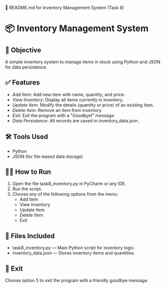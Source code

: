 📄 README.md for Inventory Management System (Task 8)

# 📦 Inventory Management System

## 📌 Objective
A simple inventory system to manage items in stock using Python and JSON for data persistence.

## ✅ Features
- *Add Item*: Add new item with name, quantity, and price.
- *View Inventory*: Display all items currently in inventory.
- *Update Item*: Modify the details (quantity or price) of an existing item.
- *Delete Item*: Remove an item from inventory.
- *Exit*: Exit the program with a "Goodbye!" message.
- *Data Persistence*: All records are saved in inventory_data.json.

## 🛠 Tools Used
- Python
- JSON (for file-based data storage)

## 🏃‍♂ How to Run
1. Open the file task8_inventory.py in PyCharm or any IDE.
2. Run the script.
3. Choose any of the following options from the menu:
   - Add Item
   - View Inventory
   - Update Item
   - Delete Item
   - Exit

## 📁 Files Included
- task8_inventory.py — Main Python script for inventory logic.
- inventory_data.json — Stores inventory items and quantities.

## 👋 Exit
Choose option 5 to exit the program with a friendly goodbye message.
